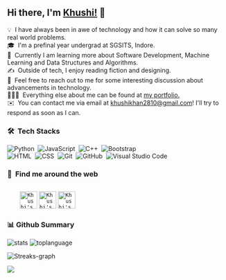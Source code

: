 
## Hi there, I'm [Khushi!](https://www.linkedin.com/in/khushikhan/) 👋



💡  &nbsp;I have always been in awe of technology and how it can solve so many real world problems.\
🎓 &nbsp;I'm a prefinal year undergrad at SGSITS, Indore.\
🌱 &nbsp;Currently I am learning more about Software Development, Machine Learning and Data Structures and Algorithms.\
✍️ &nbsp;Outside of tech, I enjoy reading fiction and designing.\
💬 &nbsp;Feel free to reach out to me for some interesting discussion about advancements in technology.\
👩🏾‍💻 &nbsp;Everything else about me can be found at [my portfolio.](https://bit.ly/Khushi-Khan) \
✉️ &nbsp;You can contact me via email at [khushikhan2810@gmail.com](mailto:khushikhan2810@gmail.com)! I'll try to respond as soon as I can.

### 🛠 &nbsp;Tech Stacks
![Python](https://img.shields.io/badge/-Python-05122A?style=for-the-badge&logo=python&logoColor=FFE873)&nbsp;
![JavaScript](https://img.shields.io/badge/-JavaScript-05122A?style=for-the-badge&logo=javascript)&nbsp;
![C++](https://img.shields.io/badge/-C++-05122A?style=for-the-badge&logo=C%2B%2B&logoColor=00599C)&nbsp;
![Bootstrap](https://img.shields.io/badge/-Bootstrap-05122A?style=for-the-badge&logo=bootstrap&logoColor=white)\
![HTML](https://img.shields.io/badge/-HTML-05122A?style=for-the-badge&logo=HTML5)&nbsp;
![CSS](https://img.shields.io/badge/-CSS-05122A?style=for-the-badge&logo=CSS3&logoColor=1572B6)&nbsp;
![Git](https://img.shields.io/badge/-Git-05122A?style=for-the-badge&logo=git)&nbsp;
![GitHub](https://img.shields.io/badge/-GitHub-05122A?style=for-the-badge&logo=github)&nbsp;
![Visual Studio Code](https://img.shields.io/badge/-Visual%20Studio%20Code-05122A?style=for-the-badge&logo=visual-studio-code&logoColor=007ACC)&nbsp;

 
### 🔎 &nbsp;Find me around the web
<code>
    <a href="https://www.linkedin.com/in/khushikhan/" title="Khushi's linkedin"><img width="40" alt="Khushi's LinkedIn"src="https://user-images.githubusercontent.com/81975567/175559225-b4b11f66-e5f9-4c4d-b93c-ae0551606ab1.png"></a></code>
<code><a href="https://twitter.com/maybekhushii" title="Khushi's Twitter"><img width="40" alt="Khushi's Twitter"src="https://user-images.githubusercontent.com/81975567/175558969-524b17fe-499a-4604-b065-5d58c35ce96b.png"></a></code>
<code><a href="https://bit.ly/Khushi-Khan" title="Khushi's Portfolio"><img width="40" alt="Khushi's Portfolio" src="https://user-images.githubusercontent.com/81975567/175559971-8edbc18d-a0ce-4da4-82e4-027cbc706cb8.png"></a></code>
<!-- <code><a href="" title="Khushi's Leetcode"><img width="40" alt="Khushi's Leetcode" src="https://user-images.githubusercontent.com/81975567/175561745-511219dc-a1cf-4b3c-871d-3f41feb92dee.png"></a></code> -->
<br />



  
### 📊 Github Summary
<span><p align="left"><img src="https://github-profile-summary-cards.vercel.app/api/cards/stats?username=khankhushi&theme=github_dark" alt="stats">
    <img src="http://github-profile-summary-cards.vercel.app/api/cards/most-commit-language?username=khankhushi&theme=github_dark" alt="toplanguage"><p/></span>
<p align="left"> <img src="https://github-readme-streak-stats.herokuapp.com?user=khankhushi&theme=github-dark&date_format=j%20M%5B%20Y%5D&fire=FF8F17&border=504E62&ring=3B82F6&dates=3B82F6&stroke=DDDDDD" alt="Streaks-graph"><p/>


![](https://komarev.com/ghpvc/?username=khankhushi&label=Profile+Views&style=for-the-badge&color=3b82f6)

 
